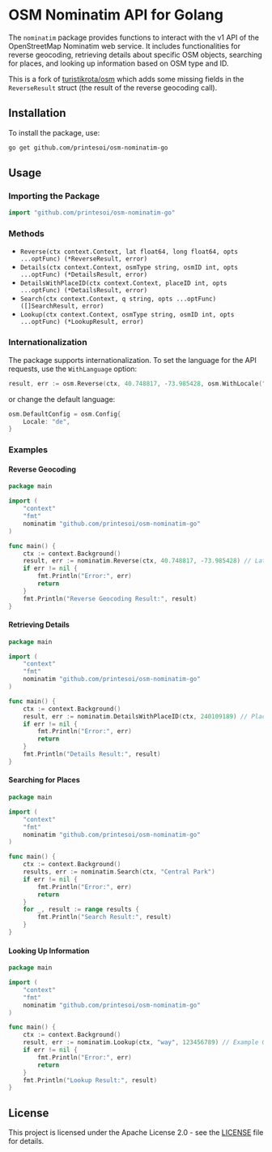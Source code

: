 # OSM Nominatim API for Golang

The `nominatim` package provides functions to interact with the v1 API of the OpenStreetMap Nominatim web service. It includes functionalities for reverse geocoding, retrieving details about specific OSM objects, searching for places, and looking up information based on OSM type and ID.

This is a fork of [turistikrota/osm](https://github.com/turistikrota/osm) which
adds some missing fields in the `ReverseResult` struct (the result of the
reverse geocoding call).

## Installation

To install the package, use:

```sh
go get github.com/printesoi/osm-nominatim-go
```

## Usage

### Importing the Package

```go
import "github.com/printesoi/osm-nominatim-go"
```

### Methods

- `Reverse(ctx context.Context, lat float64, long float64, opts ...optFunc) (*ReverseResult, error)`
- `Details(ctx context.Context, osmType string, osmID int, opts ...optFunc) (*DetailsResult, error)`
- `DetailsWithPlaceID(ctx context.Context, placeID int, opts ...optFunc) (*DetailsResult, error)`
- `Search(ctx context.Context, q string, opts ...optFunc) ([]SearchResult, error)`
- `Lookup(ctx context.Context, osmType string, osmID int, opts ...optFunc) (*LookupResult, error)`

### Internationalization

The package supports internationalization. To set the language for the API requests, use the `WithLanguage` option:

```go
result, err := osm.Reverse(ctx, 40.748817, -73.985428, osm.WithLocale("de"))
```

or change the default language:

```go
osm.DefaultConfig = osm.Config{
    Locale: "de",
}
```

### Examples

#### Reverse Geocoding

```go
package main

import (
    "context"
    "fmt"
    nominatim "github.com/printesoi/osm-nominatim-go"
)

func main() {
    ctx := context.Background()
    result, err := nominatim.Reverse(ctx, 40.748817, -73.985428) // Latitude and Longitude for the Empire State Building
    if err != nil {
        fmt.Println("Error:", err)
        return
    }
    fmt.Println("Reverse Geocoding Result:", result)
}
```

#### Retrieving Details

```go
package main

import (
    "context"
    "fmt"
    nominatim "github.com/printesoi/osm-nominatim-go"
)

func main() {
    ctx := context.Background()
    result, err := nominatim.DetailsWithPlaceID(ctx, 240109189) // PlaceID for the Empire State Building
    if err != nil {
        fmt.Println("Error:", err)
        return
    }
    fmt.Println("Details Result:", result)
}
```

#### Searching for Places

```go
package main

import (
    "context"
    "fmt"
    nominatim "github.com/printesoi/osm-nominatim-go"
)

func main() {
    ctx := context.Background()
    results, err := nominatim.Search(ctx, "Central Park")
    if err != nil {
        fmt.Println("Error:", err)
        return
    }
    for _, result := range results {
        fmt.Println("Search Result:", result)
    }
}
```

#### Looking Up Information

```go
package main

import (
    "context"
    "fmt"
    nominatim "github.com/printesoi/osm-nominatim-go"
)

func main() {
    ctx := context.Background()
    result, err := nominatim.Lookup(ctx, "way", 123456789) // Example OSM type and ID
    if err != nil {
        fmt.Println("Error:", err)
        return
    }
    fmt.Println("Lookup Result:", result)
}
```

## License

This project is licensed under the Apache License 2.0 - see the [LICENSE](LICENSE) file for details.
